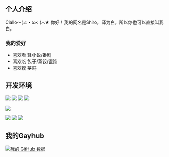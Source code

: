## 个人介绍
Ciallo～(∠・ω< )⌒★ 你好！我的网名是Shiro，译为白，所以你也可以直接叫我白。

### 我的爱好

* 喜欢看 轻小说/番剧
* 喜欢吃 包子/蒸饺/馄饨
* 喜欢摸 ~~萝莉~~

## 开发环境
[![](https://img.shields.io/badge/Windows-10-blue?style=flat-square&logo=windows&logoColor=white)](https://www.microsoft.com/windows/get-windows-10)
[![](https://img.shields.io/badge/Centos-7.9-blue?style=flat-square&logo=centos&logoColor=white)](https://www.centos.org/)
[![](https://img.shields.io/badge/Windows%20Server-2012-blue?style=flat-square&logo=windows&logoColor=white)](https://www.microsoft.com/windows-server)
[![](https://img.shields.io/badge/Mi-8-f45a00?style=flat-square&logo=xiaomi&logoColor=white)](https://www.mi.com/)

[![](https://img.shields.io/badge/IDE-Visual%20Studio%20Code-blue?style=flat-square&logo=visual-studio-code&logoColor=white)](https://code.visualstudio.com/)

[![](https://img.shields.io/badge/-Git-orange?style=flat-square&logo=git&logoColor=white)](https://git-scm.com/)
[![](https://img.shields.io/badge/OpenJDK-18-red?style=flat-square&logo=openjdk&logoColor=white)](https://openjdk.org/)
[![](https://img.shields.io/badge/-MySQL-orange?style=flat-square&logo=mysql&logoColor=white)](https://www.mysql.com/)

## 我的Gayhub
[![我的 GitHub 数据](https://github-readme-stats.vercel.app/api?username=ShiroSekai)]()
